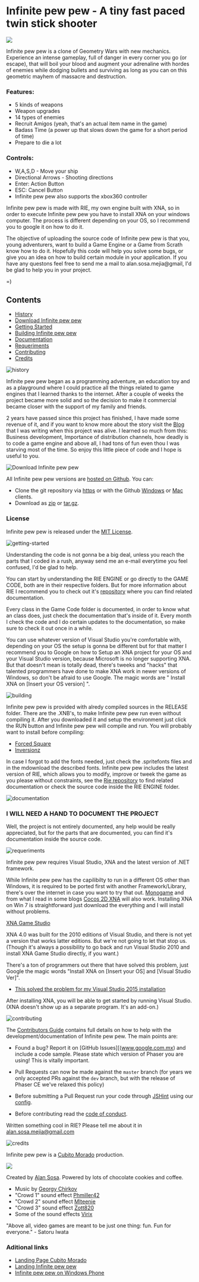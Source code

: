 # Infinite pew pew - A tiny fast paced twin stick shooter


<img src="https://www.dropbox.com/s/w5sb3pyeef64ns6/Feature.jpg?dl=1" align="center">


Infinite pew pew is a clone of Geometry Wars with new mechanics. Experience an intense gameplay, full of danger in every corner you go (or escape), that will boil your blood and augment your adrenaline with hordes of enemies while dodging bullets and surviving as long as you can on this geometric mayhem of massacre and destruction.

### Features:

- 5 kinds of weapons
- Weapon upgrades
- 14 types of enemies
- Recruit Amigos (yeah, that's an actual item name in the game)
- Badass Time (a power up that slows down the game for a short period of time)
- Prepare to die a lot

### Controls: 

- W,A,S,D - Move your ship
- Directional Arrows - Shooting directions
- Enter: Action Button
- ESC: Cancel Button
- Infinite pew pew also supports the xbox360 controller

Infinite pew pew is made with RIE, my own engine built with XNA, so in order to execute Infinite pew pew you have to install XNA on your windows computer. The process is different depending on your OS, so I recommend you to google it on how to do it. 

The objective of uploading the source code of Infinite pew pew is that you, young adventurers, want to build a Game Engine or a Game from Scrath know how to do it. Hopefully this code will help you solve some bugs, or give you an idea on how to build certain module in your application. If you have any questons feel free to send me a mail to alan.sosa.mejia@gmail, I'd be glad to help you in your project. 

=)

## Contents

- [History](#history)
- [Download Infinite pew pew](#download)
- [Getting Started](#getting-started)
- [Building Infinite pew pew](#building)
- [Documentation](#documentation)
- [Requeriments](#requeriments)
- [Contributing](#contributing)
- [Credits](#credits)

<a name="history"></a>
![history](http://s24.postimg.org/5tj8t4bhx/history-header.png "history")

Infinite pew pew began as a programming adventure, an education toy and as a playground where I could practice all the things related to game engines that I learned thanks to the internet. After a couple of weeks the project became more solid and so the decision to make it commercial became closer with the support of my family and friends.

2 years have passed since this project has finished, I have made some revenue of it, and if you want to know more about the story visit the [Blog](http://cubitomorado.blogspot.com) that I was writing when this project was alive. I learned so much from this: Business development, Importance of distribution channels, how deadly is to code a game engine and above all, I had tons of fun even thou I was starving most of the time. So enjoy this little piece of code and I hope is useful to you. 

<a name="download"></a>
![Download Infinite pew pew](http://s30.postimg.org/pa6rbdfc1/download_header.png "Download Infinite pew pew")

All Infinite pew pew versions are [hosted on Github](http://github.com/AlanSosa/Infinite-pew-pew-PC-Version). You can:

* Clone the git repository via [https](https://github.com/AlanSosa/Infinite-pew-pew-PC-Version.git) or with the Github [Windows](github-windows://openRepo/https://github.com/AlanSosa/Infinite-pew-pew-PC-Version) or [Mac](github-mac://openRepo/https://github.com/AlanSosa/Infinite-pew-pew-PC-Version) clients.
* Download as [zip](https://github.com/AlanSosa/Infinite-pew-pew-PC-Version/archive/master.zip) or [tar.gz](https://github.com/AlanSosa/Infinite-pew-pew-PC-Version/archive/master.tar.gz).

### License

Infinite pew pew is released under the [MIT License](http://opensource.org/licenses/MIT).

<a name="getting-started"></a>
![getting-started](http://s24.postimg.org/reobgq88l/getting-started-header.png "Getting Started")

Understanding the code is not gonna be a big deal, unless you reach the parts that I coded in a rush, anyway send me an e-mail everytime you feel confused, I'd be glad to help.

You can start by understanding the RIE ENGINE or go directly to the GAME CODE, both are in their respective folders. But for more information about RIE I recommend you to check out it's [repository](http://github.com/AlanSosa/Rie-Engine) where you can find related documentation.

Every class in the Game Code folder is documented, in order to know what an class does, just check the documentation that's inside of it. Every month I check the code and I do certain updates to the documentation, so make sure to check it out once in a while.

You can use whatever version of Visual Studio you're comfortable with, depending on your OS the setup is gonna be different but for that matter I recommend you to Google on how to Setup an XNA project for your OS and your Visual Studio version, because Microsoft is no longer supporting XNA. But that doesn't mean is totally dead, there's tweeks and "hacks" that talented programmers have done to make XNA work in newer versions of Windows, so don't be afraid to use Google. The magic words are " Install XNA on [Insert your OS version] ".

<a name="building"></a>
![building](http://s24.postimg.org/8fu5wbdbp/building-infinite-pew-pew-header.png "Building Infinite pew pew")

Infinite pew pew is provided with alredy compiled sources in the RELEASE folder. There are the .XNB's, to make Infinite pew pew run even without compiling it. After you downloaded it and setup the environment just click the RUN button and Infinite pew pew will compile and run. You will probably want to install before compiling:

- [Forced Square](http://www.dafont.com/forced-square.font)
- [Inversionz](http://www.dafont.com/inversionz.font)

In case I forgot to add the fonts needed, just check the .spritefonts files and in the <Font Name> mdownload the described fonts. Infinite pew pew includes the latest version of RIE, which allows you to modify, improve or tweek the game as you please without constraints, see the [Rie repository](http://github.com/AlanSosa/Rie-Engine) to find related documentation or check the source code inside the RIE ENGINE folder.

<a name="documentation"></a>
![documentation](http://s24.postimg.org/dig34ubzp/documentation-header.png "Documentation")

### I WILL NEED A HAND TO DOCUMENT THE PROJECT

Well, the project is not entirely documented, any help would be really appreciated, but for the parts that are documented, you can find it's documentation inside the source code. 

<a name="Requeriments"></a>
![requeriments](http://s24.postimg.org/jbq55enn9/requeriments-header.png "Requeriments")

Infinite pew pew requires Visual Studio, XNA and the latest version of .NET framework. 

While Infinite pew pew has the capilibilty to run in a different OS other than Windows, it is required to be ported first with another Framework/Library, there's over the internet in case you want to try that out. [Monogame](http://www.monogame.net/) and from what I read in some blogs [Cocos 2D XNA](http://cocos2dxna.codeplex.com/) will also work. Installing XNA on Win 7 is straightforward just download the everything and I will install without problems.

[XNA Game Studio](http://www.microsoft.com/en-us/download/details.aspx?id=23714)

XNA 4.0 was built for the 2010 editions of Visual Studio, and there is not yet a version that works latter editions. But we're not going to let that stop us. (Though it's always a possibility to go back and run Visual Studio 2010 and install XNA Game Studio directly, if you want.)

There's a ton of programmers out there that have solved this problem, just Google the magic words "Install XNA on [Insert your OS] and [Visual Studio Ver]". 

- [This solved the problem for my Visual Studio 2015 installation](https://mxa.codeplex.com/releases/view/618279) 

After installing XNA, you will be able to get started by running Visual Studio. (XNA doesn't show up as a separate program. It's an add-on.)

<a name="contributing"></a>
![contributing](http://s24.postimg.org/6pb4utvsl/contributing-header.png "Contributing")

The [Contributors Guide](www.google.com.mx) contains full details on how to help with the development/documentation of Infinite pew pew. The main points are:

- Found a bug? Report it on [GitHub Issues][(www.google.com.mx) and include a code sample. Please state which version of Phaser you are using! This is vitally important.

- Pull Requests can now be made against the `master` branch (for years we only accepted PRs against the `dev` branch, but with the release of Phaser CE we've relaxed this policy)

- Before submitting a Pull Request run your code through [JSHint](http://www.jshint.com/) using our [config](https://github.com/photonstorm/phaser/blob/master/v2-community/.jshintrc).

- Before contributing read the [code of conduct](https://github.com/photonstorm/phaser/blob/master/v2-community/CODE_OF_CONDUCT.md).

Written something cool in RIE? Please tell me about it in alan.sosa.mejia@gmail.com

<a name="credits"></a>
![credits](http://s24.postimg.org/pvsxbr1o5/credits-header.png "Credits")

Infinite pew pew is a [Cubito Morado](http://cubitomorado.blogspot.com) production.

<img src="http://s15.postimg.org/beumtkhmz/logo_transpared_dark_label_590_256.png">

Created by [Alan Sosa](mailto:alan.sosa.mejia@gmail.com). Powered by lots of chocolate cookies and coffee.

- Music by [Georgy Chirkov](http://opengameart.org/users/gichco)
- "Crowd 1" sound effect [Phmiller42](http://freesound.org/people/phmiller42/)
- "Crowd 2" sound effect [Mlteenie](http://freesound.org/people/mlteenie/)
- "Crowd 3" sound effect [Zott820](http://freesound.org/people/zott820/)
- Some of the sound effects [Virix](https://soundcloud.com/virix)

"Above all, video games are meant to be just one thing: fun. Fun for everyone." - Satoru Iwata

### Aditional links 

- [Landing Page Cubito Morado](http://www.cubitomorado.blogspot.com)
- [Landing Infinite pew pew](http://cubitomorado.blogspot.com/p/infinite-pew-pew.html)
- [Infinite pew pew on Windows Phone](http://www.microsoft.com/es-mx/store/p/infinite-pew-pew-free/9nblgggzmvvn)

